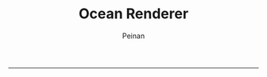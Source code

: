 ﻿---
layout: post
title: "Ocean Renderer"
subtitle:
author: "Peinan"
header-style: text
category: projects
tags:
  - Project
---



---